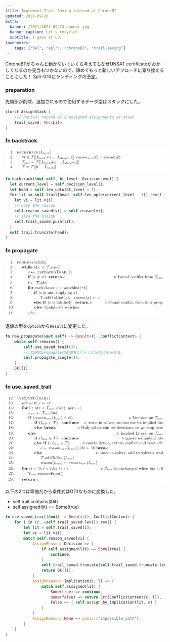 ```yaml
---
title: Implement Trail Saving instead of ChronoBT
updated: 2021-09-26
extra:
  banner: /2021/2021-09-23_banner.jpg
  banner_caption: Let's recycle!
  subtitle: I gave it up.
taxonomies:
    tags: ["SAT", "splr", "chronoBT", "trail-saving"]
---
```

ChronoBTがちゃんと動かない！いくら考えてもなぜUNSAT certificateがおかしくなるのか見当もつかないので、諦めてもっと新しいアプローチに乗り換えることにした！
Splr-0.13にランディングの[予定](https://github.com/shnarazk/splr/pull/144)。

### preparation

先頭部が削除、追加されるので使用するデータ型はスタックにした。

```rust
sturct AssignStack {
    /// Partial record of unassigned assignments as stack
    trail_saved: Vec<Lit>,
}
```

### fn backtrack

![](/2021/2021-09-23_Backtrack.png)

```rust
fn backtrack(&mut self, bt_level: DecisionLevel) {
  let current_level = self.decision_level();
  let head = self.len_upto(bt_level + 1);
  for lit in self.trail[head..self.len_upto(current_level - 1)].rev() {
    let vi = lit.vi();
    // copy the reason
    self.reason_saved[vi] = self.reason[vi];
    // save the assign
    self.trail_saved.push(lit);
  }
  self.trail.truncate(head);
}
```

### fn propagate

![](/2021/2021-09-23_Propagate.png)

返値の型を`Option`から`Result`に変更した。

```rust
fn new_propagate(&mut self) -> Result<(), ConflictContext> {
    while self.remains() {
        self.use_saved_trail()?;
        // 以前のpropagateの処理を1リテラル分だけ走らせる。
        self.propagate_single()?;
    }
    Ok(())
}
```
### fn use_saved_trail

![](/2021/2021-09-23_UseSavedTrail.png)

以下の2つは等価だから条件式はO(1)なものに変換した。
- self.trail.contains(&lit)
- self.assigned(lit) == Some(true)

```rust
fn use_saved_trail(&mut) -> Result<(), ConflictContent> {
    for i in (0..=self.trail_saved.len()).rev() {
        let lit = self.trail_saved[i];
        let vi = lit.vi();
        match self.reason_saved[vi] {
            AssignReason::Decision => {
                if self.assigned(lit) == Some(true) {
                    continue;
                }
                self.trail_saved.truncate(self.trail_saved.truncate.len() - i);
                return Ok(());
            }
            AssignReason::Implication(c, l) => {
                match self.assigned(lit) {
                    Some(true) => continue,
                    Some(false) => return Err(ConflictContent{c, l}),
                    False => { self.assign_by_implication(lit, c) }
                }
            }
            AssignReason::None => panic!("impossible path"),
        }
    }
}
```
